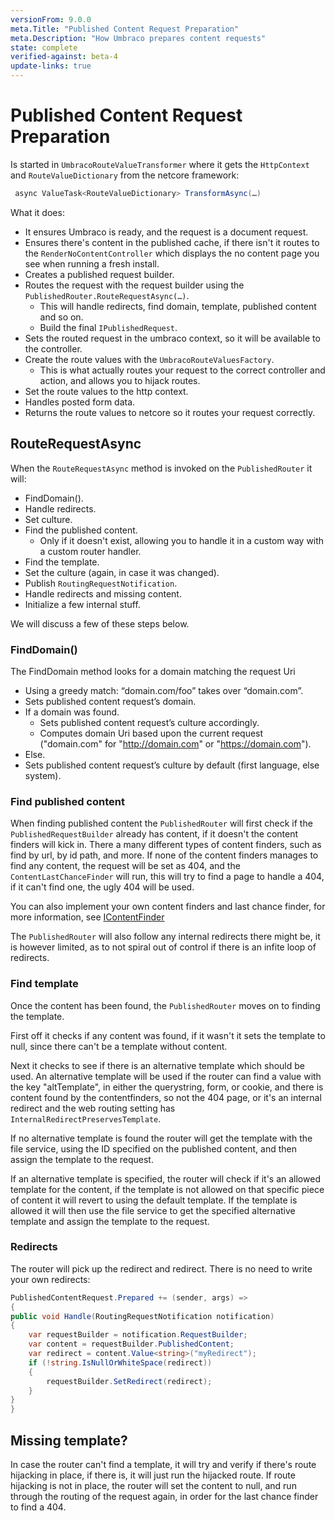 ```yaml
---
versionFrom: 9.0.0
meta.Title: "Published Content Request Preparation"
meta.Description: "How Umbraco prepares content requests"
state: complete
verified-against: beta-4
update-links: true
---
```


# Published Content Request Preparation

Is started in `UmbracoRouteValueTransformer` where it gets the `HttpContext` and `RouteValueDictionary` from the netcore framework:

```c#
 async ValueTask<RouteValueDictionary> TransformAsync(…)
```

What it does:

- It ensures Umbraco is ready, and the request is a document request.
- Ensures there's content in the published cache, if there isn't it routes to the `RenderNoContentController` which displays the no content page you see when running a fresh install.
- Creates a published request builder.
- Routes the request with the request builder using the `PublishedRouter.RouteRequestAsync(…)`.
  - This will handle redirects, find domain, template, published content and so on.
  - Build the final `IPublishedRequest`.
- Sets the routed request in the umbraco context, so it will be available to the controller.
- Create the route values with the `UmbracoRouteValuesFactory`.
  - This is what actually routes your request to the correct controller and action, and allows you to hijack routes.
- Set the route values to the http context.
- Handles posted form data.
- Returns the route values to netcore so it routes your request correctly.

## RouteRequestAsync

When the `RouteRequestAsync` method is invoked on the `PublishedRouter` it will:

- FindDomain().
- Handle redirects.
- Set culture.
- Find the published content.
  - Only if it doesn't exist, allowing you to handle it in a custom way with a custom router handler.
- Find the template.
- Set the culture (again, in case it was changed).
- Publish `RoutingRequestNotification`.
- Handle redirects and missing content.
- Initialize a few internal stuff.

We will discuss a few of these steps below.

### FindDomain()

The FindDomain method looks for a domain matching the request Uri

- Using a greedy match: “domain.com/foo” takes over “domain.com”.
- Sets published content request’s domain.
- If a domain was found.
    - Sets published content request’s culture accordingly.
    - Computes domain Uri based upon the current request ("domain.com" for "http://domain.com" or "https://domain.com").
- Else.
- Sets published content request’s culture by default
(first language, else system).

### Find published content

When finding published content the `PublishedRouter` will first check if the ` PublishedRequestBuilder` already has content, if it doesn't the content finders will kick in. There a many different types of content finders, such as find by url, by id path, and more. If none of the content finders manages to find any content, the request will be set as 404, and the `ContentLastChanceFinder` will run, this will try to find a page to handle a 404, if it can't find one, the ugly 404 will be used.

You can also implement your own content finders and last chance finder, for more information, see [IContentFinder](IContentFinder-v9.md)

The `PublishedRouter` will also follow any internal redirects there might be, it is however limited, as to not spiral out of control if there is an infite loop of redirects.

### Find template

Once the content has been found, the `PublishedRouter` moves on to finding the template.

First off it checks if any content was found, if it wasn't it sets the template to null, since there can't be a template without content. 

Next it checks to see if there is an alternative template which should be used. An alternative template will be used if the router can find a value with the key "altTemplate", in either the querystring, form, or cookie, and there is content found by the contentfinders, so not the 404 page, or it's an internal redirect and the web routing setting has `InternalRedirectPreservesTemplate`.

If no alternative template is found the router will get the template with the file service, using the ID specified on the published content, and then assign the template to the request.

If an alternative template is specified, the router will check if it's an allowed template for the content, if the template is not allowed on that specific piece of content it will revert to using the default template.
If the template is allowed it will then use the file service to get the specified alternative template and assign the template to the request.

### Redirects

The router will pick up the redirect and redirect. There is no need to write your own redirects:

```csharp
PublishedContentRequest.Prepared += (sender, args) =>
{
public void Handle(RoutingRequestNotification notification)
{
    var requestBuilder = notification.RequestBuilder;
    var content = requestBuilder.PublishedContent;
    var redirect = content.Value<string>("myRedirect");
    if (!string.IsNullOrWhiteSpace(redirect))
    {
        requestBuilder.SetRedirect(redirect);
    }
}
}
```

## Missing template?

In case the router can't find a template, it will try and verify if there's route hijacking in place, if there is, it will just run the hijacked route. If route hijacking is not in place, the router will set the content to null, and run through the routing of the request again, in order for the last chance finder to find a 404.